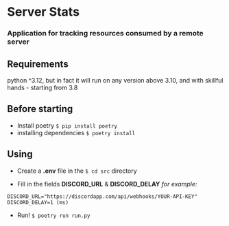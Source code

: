# Server Stats
### Application for tracking resources consumed by a remote server

## Requirements
python ^3.12, but in fact it will run on any version above 3.10, and with skillful hands - starting from 3.8


## Before starting
* Install poetry
```$ pip install poetry```
* installing dependencies
```$ poetry install```

## Using
* Create a **.env** file in the `$ cd src` directory

* Fill in the fields **DISCORD_URL** & **DISCORD_DELAY**
*for example:*
```
DISCORD_URL="https://discordapp.com/api/webhooks/YOUR-API-KEY" 
DISCORD_DELAY=1 (ms)
```
* Run! `$ poetry run run.py`
